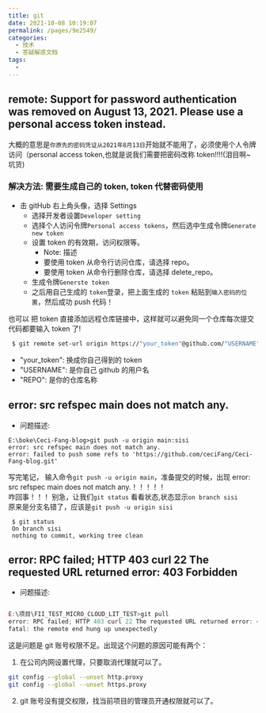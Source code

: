 ```yaml
---
title: git
date: 2021-10-08 10:19:07
permalink: /pages/9e2549/
categories:
  - 技术
  - 答疑解惑文档
tags:
  -
---
```


## remote: Support for password authentication was removed on August 13, 2021. Please use a personal access token instead.

大概的意思是`你原先的密码凭证从2021年8月13日`开始就不能用了，必须使用个人令牌访问（personal access token,也就是说我们需要把密码改称 token!!!!(泪目啊~ 坑货)

  <!-- [《 GitHub 官方解释》]() -->

### 解决方法: **需要生成自己的 token, token 代替密码使用**

- 击 gitHub 右上角头像，选择 Settings
  - 选择开发者设置`Developer setting`
  - 选择个人访问令牌`Personal access tokens`，然后选中生成令牌`Generate new token`
  - 设置 token 的有效期，访问权限等。
    - Note: 描述
    - 要使用 token 从命令行访问仓库，请选择 repo。
    - 要使用 token 从命令行删除仓库，请选择 delete_repo。
  - 生成令牌`Generste token`
  - 之后用自己生成的 `token`登录，把上面生成的 `token` 粘贴到`输入密码的位置`，然后成功 push 代码！

也可以 把 token 直接添加远程仓库链接中，这样就可以避免同一个仓库每次提交代码都要输入 token 了!

```sh
 $ git remote set-url origin https://"your_token"@github.com/"USERNAME"/"REPO".git
```

- "your_token": 换成你自己得到的 token
- "USERNAME": 是你自己 github 的用户名
- "REPO": 是你的仓库名称

## error: src refspec main does not match any.

- 问题描述:

```javscipt
E:\boke\Ceci-Fang-blog>git push -u origin main:sisi
error: src refspec main does not match any.
error: failed to push some refs to 'https://github.com/ceciFang/Ceci-Fang-blog.git'

```

写完笔记， 输入命令`git push -u origin main`，准备提交的时候，出现 error: src refspec main does not match any.！！！！！  
咋回事！！！
别急，让我们`git status` 看看状态,状态显示`on branch sisi`  
原来是分支名错了，应该是`git push -u origin sisi`

```javscipt
 $ git status
 On branch sisi
 nothing to commit, working tree clean

```

## error: RPC failed; HTTP 403 curl 22 The requested URL returned error: 403 Forbidden

- 问题描述:

```javascript

E:\项目\FII_TEST_MICRO_CLOUD_LIT_TEST>git pull
error: RPC failed; HTTP 403 curl 22 The requested URL returned error: 403 Forbidden
fatal: the remote end hung up unexpectedly

```

这是问题是 git 账号权限不足。出现这个问题的原因可能有两个：

1. 在公司内网设置代理，只要取消代理就可以了。

```sh
git config --global --unset http.proxy
git config --global --unset https.proxy

```

2. git 账号没有提交权限，找当前项目的管理员开通权限就可以了。
